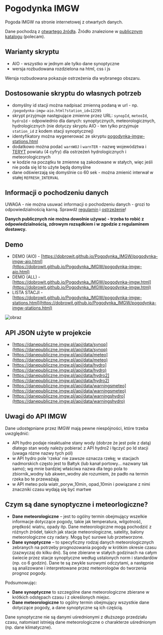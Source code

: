# Pogodynka IMGW
Pogoda IMGW na stronie internetowej z otwartych danych.

Dane pochodzą z [otwartego źródła](https://danepubliczne.imgw.pl). Źródło znalezione w [publicznym katalogu](https://dane.gov.pl) (polecam).

## Warianty skryptu
  - AIO - wszystko w jednym ale tylko dane synoptyczne
  - wersja rozbudowana rozdzielona na html, css i js

Wersja rozbudowana pokazuje ostrzeżenia dla wybranego obszaru.

## Dostosowanie skryptu do własnych potrzeb
  - domyślny id stacji można nadpisać zmienną podaną w url - np. ``/pogodynka-imgw-aio.html?station_id=12295``
  - skrypt przyjmuje następujące zmienne przez URL: ``synopId``, ``meteoId``, ``hydroId`` - odpowiednio dla danych: synoptycznych, meteorologicznych, hydrologicznych (nie dotyczy skryptu AIO - ten tylko przyjmuje ``station_id`` z kodem stacji synoptycznej)
  - identyfikatory można wygenerować ze skryptu [pogodynka-imgw-stations.html](https://dobrowit.github.io/Pogodynka_IMGW/pogodynka-imgw-stations.html)
  - dodatkowo można podać ``warnWOJ`` i ``warnTER`` - nazwę województwa i [TERYT](https://eteryt.stat.gov.pl/eTeryt/rejestr_teryt/udostepnianie_danych/baza_teryt/baza_teryt.aspx?contrast=default) powiatu (4 cyfry) dla ostrzeżeń hydrologicznych i meteorologicznych
  - w kodzie na początku te zmienne są zakodowane w stałych, więc jeśli nie poda się Id to użyte będą domyślne
  - dane odświerzają się domyślnie co 60 sek - można zmienić interwał w stałej ``REFRESH_INTERVAL``

## Informacji o pochodzeniu danych
UWAGA - nie można usuwać informacji o pochodzeniu danych - grozi to odpowiedzialnością karną. Sprawdź [regulamin](https://danepubliczne.imgw.pl/docs/regulamin_udostepniania_danych.pdf) i [ostrzeżenie](https://danepubliczne.imgw.pl/docs/ostrzezenie.docx)!

**Danych publicznych nie można dowolnie używać - trzeba to robić z odpowiedzialnością, zdrowym rozsądkiem i w zgodzie z regulaminem dostawcy.**

## Demo
  - DEMO (AIO) - [https://dobrowit.github.io/Pogodynka_IMGW/pogodynka-imgw-aio.html](https://dobrowit.github.io/Pogodynka_IMGW/pogodynka-imgw-aio.html)
  - DEMO (ALL) - [https://dobrowit.github.io/Pogodynka_IMGW/pogodynka-imgw.html](https://dobrowit.github.io/Pogodynka_IMGW/pogodynka-imgw.html)
  - LISTA STACJI - [https://dobrowit.github.io/Pogodynka_IMGW/pogodynka-imgw-stations.html](https://dobrowit.github.io/Pogodynka_IMGW/pogodynka-imgw-stations.html)

![obraz](https://github.com/user-attachments/assets/e984a3a2-8a33-4aee-b6da-afec2e78a3b9)

## API JSON użyte w projekcie
  - [https://danepubliczne.imgw.pl/api/data/synop](https://danepubliczne.imgw.pl/api/data/synop)
  - [https://danepubliczne.imgw.pl/api/data/meteo](https://danepubliczne.imgw.pl/api/data/meteo)
  - [https://danepubliczne.imgw.pl/api/data/hydro](https://danepubliczne.imgw.pl/api/data/hydro)
  - [https://danepubliczne.imgw.pl/api/data/hydro2](https://danepubliczne.imgw.pl/api/data/hydro2)
  - [https://danepubliczne.imgw.pl/api/data/warningsmeteo](https://danepubliczne.imgw.pl/api/data/warningsmeteo)
  - [https://danepubliczne.imgw.pl/api/data/warningshydro](https://danepubliczne.imgw.pl/api/data/warningshydro)

## Uwagi do API IMGW
Dane udostępniane przez IMGW mają pewne niespójności, które trzeba uwzględnić:
  - API hydro podaje nieaktualne stany wody (dobrze że jest pole z datą) dlatego stan wody należy pobierać z API hydro2 i łączyć po Id stacji (uwaga rózne nazwy tych pól)
  - w API hydro pole 'rzeka' nie zawsze oznacza rzekę; w stacjach nadmorskich często jest to Bałtyk (lub kanał portowy... nazwany tak samo); wg mnie bardziej właściwa nazwa dla tego pola to zbiornik_wodny lub akwen_wodny ale rozumiem, że padło na termin rzeka bo te przeważają
  - w API meteo pola wiatr_poryw_10min, opad_10min i powiązane z nimi znaczniki czasu wydają się być martwe

## Czym są dane synoptyczne i meteorlogiczne?

  - **Dane meteorologiczne** – jest to ogólny termin obejmujący wszelkie informacje dotyczące pogody, takie jak temperatura, wilgotność, prędkość wiatru, opady itp. Dane meteorologiczne mogą pochodzić z różnych źródeł, takich jak stacje meteorologiczne, satelity, balony meteorologiczne czy radary. Mogą być surowe lub przetworzone.
  - **Dane synoptyczne** – to specyficzny rodzaj danych meteorologicznych zebranych na potrzeby prognozowania pogody w krótkim okresie czasu (zazwyczaj do kilku dni). Są one zbierane w stałych godzinach na całym świecie przez stacje synoptyczne według ustalonych norm i standardów (np. co 6 godzin). Dane te są zwykle surowymi odczytami, a następnie są analizowane i interpretowane przez meteorologów do tworzenia prognoz pogody.

Podsumowując:
  - **Dane synoptyczne** to szczególne dane meteorologiczne zbierane w krótkich odstępach czasu i z określonych miejsc.
  - **Dane meteorologiczne** to ogólny termin obejmujący wszystkie dane dotyczące pogody, a dane synoptyczne są ich częścią.

Dane synoptyczne nie są danymi uśrednionymi z dłuższego przedziału czasu, natomiast istnieją dane meteorologiczne o charakterze uśrednionym (np. dane klimatyczne).
